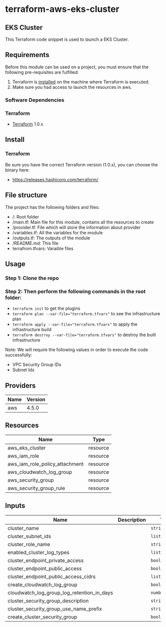 # terraform-aws-eks-cluster

## EKS Cluster

This Terraform code snippet is used to launch a EKS Cluster.

## Requirements

Before this module can be used on a project, you must ensure that the following pre-requisites are fulfilled:

1. Terraform is [installed](#software-dependencies) on the machine where Terraform is executed.
2. Make sure you had access to launch the resources in aws.


### Software Dependencies
### Terraform
- [Terraform](https://www.terraform.io/downloads.html) 1.0.x



## Install

### Terraform
Be sure you have the correct Terraform version (1.0.x), you can choose the binary here:
- https://releases.hashicorp.com/terraform/

## File structure
The project has the following folders and files:

- /: Root folder
- /main.tf: Main file for this module, contains all the resources to create
- /provider.tf: File which will store the information about provider
- /variables.tf: All the variables for the module
- /outputs.tf: The outputs of the module
- /README.md: This file
- terrafrom.tfvars: Varaible files
 
## Usage

### Step 1: Clone the repo
### Step 2: Then perform the following commands in the root folder:

- `terraform init` to get the plugins
- `terraform plan --var-file="terraform.tfvars"` to see the infrastructure plan
- `terraform apply --var-file="terraform.tfvars"` to apply the infrastructure build
- `terraform destroy --var-file="terraform.tfvars"` to destroy the built infrastructure

Note: We will require the following values in order to execute the code successfully: 
- VPC Security Group IDs
- Subnet Ids

## Providers
| Name | Version |
|------|---------|
| aws  | 4.5.0 |

## Resources

| Name | Type |
|------|------|
| aws_eks_cluster  | resource |
| aws_iam_role | resource |
| aws_iam_role_policy_attachment | resource |
| aws_cloudwatch_log_group | resource |
| aws_security_group | resource |
| aws_security_group_rule | resource |


## Inputs

| Name | Description | Type | Default | Required |
|------|-------------|------|---------|:--------:|
| cluster_name |  | `string` | n/a | yes |
| cluster_subnet_ids |  | `list(string)` | n/a | yes |
| cluster_role_name |  | `string` | n/a | yes |
| enabled_cluster_log_types |  | `list(string)` | n/a | yes |
| cluster_endpoint_private_access |  | `bool` | n/a | yes |
| cluster_endpoint_public_access |  | `bool` | n/a | yes |
| cluster_endpoint_public_access_cidrs |  | `list(string)` | n/a | yes |
| create_cloudwatch_log_group |  | `bool` | n/a | yes |
| cloudwatch_log_group_log_retention_in_days |  | `number` | n/a | yes |
| cluster_security_group_description |  | `string` | n/a | yes |
| cluster_security_group_use_name_prefix |  | `string` | n/a | yes |
| create_cluster_security_group |  | `bool` | n/a | yes |
